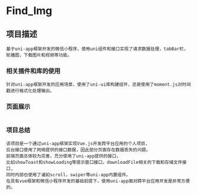 # Find_Img

## 项目描述
```
基于uni-app框架开发的微信小程序，使用uni组件和接口实现了请求数据处理，tabBar栏，轮播图，下载图片和视频等功能。
```

### 相关插件和库的使用
```
针对uni-app框架开发的应用场景，使用了uni-ui库构建组件，还是使用了moment.js对时间戳进行格式化处理输出。
```

### 页面展示
```

```

### 项目总结
```
该项目是一个通过uni-app框架实现Vue.js开发跨平台应用的个人项目，
后台接口使用了网络提供的接口数据，因此部分页面存在数据丢失的问题。
前端页面总体较为完善，充分使用了uni-app提供的接口，
比如showToast和showLoading等提示窗口接口，downloadFile相关的下载和存储文件接口,
同时内部也使用了诸如scroll，swiper等uni-app内置组件。
在具有vue框架和微信小程序开发的基础前提下，使用uni-app面对跨平台应用开发是非常方便的。
```
